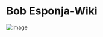 # Bob Esponja-Wiki

![image](https://github.com/marcelli23/Bob-esponja-wiki/assets/114708919/18bd9165-3c01-4a40-994e-b82c97c68d2d)
